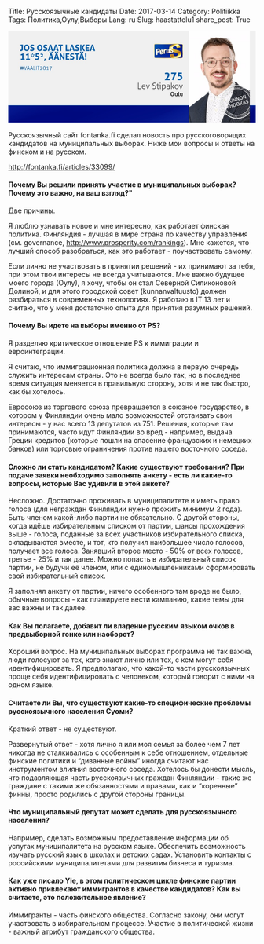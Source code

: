 Title: Русскоязычные кандидаты
Date: 2017-03-14 
Category: Politiikka
Tags: Политика,Оулу,Выборы
Lang: ru
Slug: haastattelu1
share_post: True

![](https://raw.githubusercontent.com/lstipakov/blog/master/content/top_banner.jpg)

Русскоязычный сайт fontanka.fi сделал новость про русскоговорящих кандидатов на муниципальных выборах. Ниже мои вопросы и ответы на финском и на русском.

http://fontanka.fi/articles/33099/

#### Почему Вы решили принять участие в муниципальных выборах? Почему это важно, на ваш взгляд?"

Две причины.

Я люблю узнавать новое и мне интересно, как работает финская политика. Финляндия - лучшая в мире страна по качеству управления (см. governance, http://www.prosperity.com/rankings). Мне кажется, что лучший способ разобраться, как это работает - поучаствовать самому.

Если лично не участвовать в принятии решений - их принимают за тебя, при этом твои интересы не всегда учитываются. Мне важно будущее моего города (Оулу), я хочу, чтобы он стал Cеверной Силиконовой Долиной, и для этого городской совет (kunnanvaltuusto) должен разбираться в современных технологиях. Я работаю в IT 13 лет и считаю, что у меня достаточно опыта для принятия разумных решений.

#### Почему Вы идете на выборы именно от PS?

Я разделяю критическое отношение PS к иммиграции и евроинтеграции.

Я считаю, что иммиграционная политика должна в первую очередь служить интересам страны. Это не всегда было так, но в последнее время ситуация меняется в правильную сторону, хотя и не так быстро, как бы хотелось.

Евросоюз из торгового союза превращается в союзное государство, в котором у Финляндии очень мало возможностей отстаивать свои интересы - у нас всего 13 депутатов из 751. Решения, которые там принимаются, часто идут Финляндии во вред - например, выдача Греции кредитов (которые пошли на спасение французских и немецких банков) или торговые ограничения против нашего восточного соседа.

#### Сложно ли стать кандидатом? Какие существуют требования? При подаче заявки необходимо заполнять анкету - есть ли какие-то вопросы, которые Вас удивили в этой анкете?

Несложно. Достаточно проживать в муниципалитете и иметь право голоса (для неграждан Финляндии нужно прожить минимум 2 года). Быть членом какой-либо партии не обязательно. С другой стороны, когда идёшь избирательным списком от партии, шансы прохождения выше - голоса, поданные за всех участников избирательного списка, складываются вместе, и тот, кто получил наибольшее число голосов, получает все голоса. Занявший второе место - 50% от всех голосов, третье - 25% и так далее. Можно попасть в избирательный список партии, не будучи её членом, или с единомышленниками сформировать свой избирательный список.

Я заполнял анкету от партии, ничего особенного там вроде не было, обычные вопросы - как планируете вести кампанию, какие темы для вас важны и так далее.

#### Как Вы полагаете, добавит ли владение русским языком очков в предвыборной гонке или наоборот?

Хороший вопрос. На муниципальных выборах программа не так важна, люди голосуют за тех, кого знают лично или тех, с кем могут себя идентифицировать. Я предполагаю, что какой-то части русскоязычных проще себя идентифицировать с человеком, который говорит с ними на одном языке.

#### Считаете ли Вы, что существуют какие-то специфические проблемы русскоязычного населения Суоми?

Краткий ответ - не существуют.

Развернутый ответ - хотя лично я или моя семья за более чем 7 лет никогда не сталкивались с особенным к себе отношением, отдельные финские политики и “диванные войны” иногда считают нас инструментом влияния восточного соседа. Хотелось бы донести мысль, что подавляющая часть русскоязычных граждан Финляндии - такие же граждане с такими же обязанностями и правами, как и “коренные” финны, просто родились с другой стороны границы.

#### Что муниципальный депутат может сделать для русскоязычного населения?

Например, сделать возможным предоставление информации об услугах муниципалитета на русском языке. Обеспечить возможность изучать русский язык в школах и детских садах. Установить контакты с российскими муниципалитетами для развития бизнеса и туризма.

#### Как уже писало Yle, в этом политическом цикле финские партии активно привлекают иммигрантов в качестве кандидатов? Как вы считаете, это положительное явление?

Иммигранты - часть финского общества. Согласно закону, они могут участвовать в избирательном процессе. Участие в политической жизни - важный атрибут гражданского общества.
